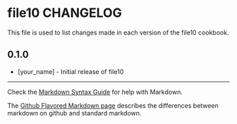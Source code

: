 file10 CHANGELOG
================

This file is used to list changes made in each version of the file10 cookbook.

0.1.0
-----
- [your_name] - Initial release of file10

- - -
Check the [Markdown Syntax Guide](http://daringfireball.net/projects/markdown/syntax) for help with Markdown.

The [Github Flavored Markdown page](http://github.github.com/github-flavored-markdown/) describes the differences between markdown on github and standard markdown.
